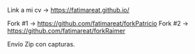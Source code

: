 Link a mi cv -> https://fatimareat.github.io/

Fork #1 -> https://github.com/fatimareat/forkPatricio
Fork #2 -> https://github.com/fatimareat/forkRaimer

Envío Zip con capturas.
